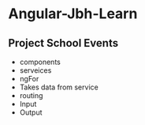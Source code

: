 # Angular-Jbh-Learn

## Project School Events
* components
* serveices
* ngFor
* Takes data from service
* routing
* Input
* Output